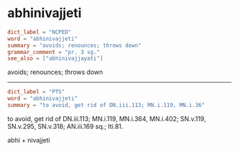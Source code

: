 # abhinivajjeti

``` toml
dict_label = "NCPED"
word = "abhinivajjeti"
summary = "avoids; renounces; throws down"
grammar_comment = "pr. 3 sg."
see_also = ["abhinivajjayati"]
```

avoids; renounces; throws down

--------------------

``` toml
dict_label = "PTS"
word = "abhinivajjeti"
summary = "to avoid, get rid of DN.iii.113; MN.i.119, MN.i.36"
```

to avoid, get rid of DN.iii.113; MN.i.119, MN.i.364, MN.i.402; SN.v.119, SN.v.295, SN.v.318; AN.iii.169 sq.; Iti.81.

abhi \+ nivajjeti

